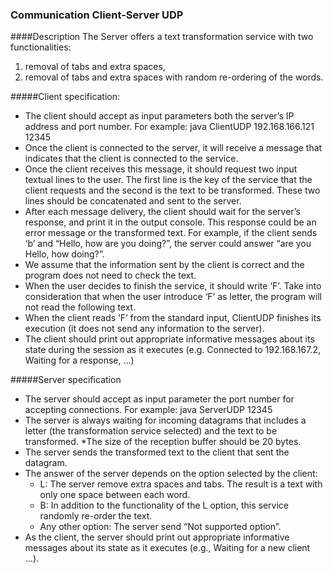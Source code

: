 ### Communication Client-Server UDP ###
####Description
The Server offers a text
transformation service with two functionalities: 
1. removal of tabs and extra spaces,
2. removal of tabs and extra spaces with random re-ordering of the words.

#####Client specification:
* The client should accept as input parameters both the server’s IP address and port
number. For example: java ClientUDP 192.168.166.121 12345
* Once the client is connected to the server, it will receive a message that indicates that
the client is connected to the service.
* Once the client receives this message, it should request two input textual lines to the
user. The first line is the key of the service that the client requests and the second is the
text to be transformed. These two lines should be concatenated and sent to the server.
* After each message delivery, the client should wait for the server’s response, and print it
in the output console. This response could be an error message or the transformed text.
For example, if the client sends ‘b’ and “Hello, how are you doing?”, the
server could answer “are you Hello, how doing?”.
* We assume that the information sent by the client is correct and the program does not
need to check the text.
* When the user decides to finish the service, it should write ‘F’. Take into consideration
that when the user introduce ‘F’ as letter, the program will not read the following text.
* When the client reads ‘F’ from the standard input, ClientUDP finishes its execution (it
does not send any information to the server).
* The client should print out appropriate informative messages about its state during the
session as it executes (e.g. Connected to 192.168.167.2, Waiting for a
response, …)

#####Server specification 
* The server should accept as input parameter the port number for accepting connections.
For example: java ServerUDP 12345
* The server is always waiting for incoming datagrams that includes a letter (the
transformation service selected) and the text to be transformed.
*The size of the reception buffer should be 20 bytes.
* The server sends the transformed text to the client that sent the datagram.
* The answer of the server depends on the option selected by the client:
    * L: The server remove extra spaces and tabs. The result is a text with only one
space between each word.
    * B: In addition to the functionality of the L option, this service randomly re-order
the text.
    * Any other option: The server send “Not supported option”.
* As the client, the server should print out appropriate informative messages about its state
as it executes (e.g., Waiting for a new client …).